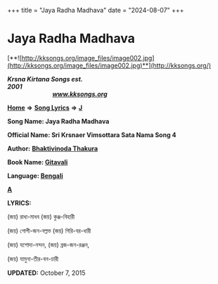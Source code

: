 +++
title = "Jaya Radha Madhava"
date = "2024-08-07"
+++

# Jaya Radha Madhava
[**![http://kksongs.org/image_files/image002.jpg](http://kksongs.org/image_files/image002.jpg)**](http://kksongs.org/)

**_Krsna Kirtana Songs est. 2001_**                                                                                                                                                 **_www.kksongs.org_**

**[Home](http://kksongs.org/)** **⇒** **[Song Lyrics](http://kksongs.org/lyrics.html)** **⇒** **[J](http://kksongs.org/songs/song_j.html)**

**Song Name: Jaya Radha Madhava**

**Official Name: Sri Krsnaer Vimsottara Sata Nama Song 4**

**Author:** [**Bhaktivinoda Thakura**](http://kksongs.org/authors/list/bhaktivinoda.html)

**Book Name: [Gitavali](http://kksongs.org/authors/gitavali.html)**

**Language: [Bengali](http://kksongs.org/language/list/bengali.html)**

**[A](http://kksongs.org/songs/j/jayaradhamadhava.html)**

**LYRICS:**

(জয়) রাধা\-মাধব (জয়) কুঞ্জ\-বিহারী

(জয়) গোপী\-জন\-বল্লভ (জয়) গিরি\-বর\-ধারী

(জয়) যশোদা\-নন্দন, (জয়) ব্রজ\-জন\-রঞ্জন,

(জয়) যামুনা\-তীর\-বন\-চারী

**UPDATED:** October 7, 2015